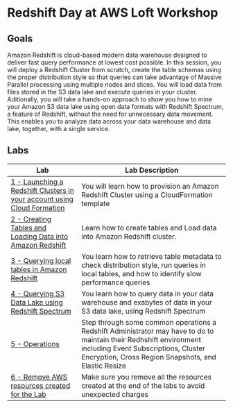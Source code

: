 # Redshift Day at AWS Loft Workshop

## Goals
Amazon Redshift is cloud-based modern data warehouse designed to deliver fast query performance at lowest cost possible. In this session, you will deploy a Redshift Cluster from scratch, create the table schemas using the proper distribution style so that queries can take advantage of Massive Parallel processing using multiple nodes and slices. You will load data from files stored in the S3 data lake and execute queries in your cluster. Aditionally, you will take a hands-on approach to show you how to mine your Amazon S3 data lake using open data formats with Redshift Spectrum, a feature of Redshift, without the need for unnecessary data movement. This enables you to analyze data across your data warehouse and data lake, together, with a single service.

## Labs
|Lab  |Lab Description |
|---- | ----|
|[1 - Launching a Redshift Clusters in your account using Cloud Formation](Lab1/README.md)                 | You will learn how to provision an Amazon Redshift Cluster using a CloudFormation template|
|[2 - Creating Tables and Loading Data into Amazon Redshift](Lab2/README.md)           |Learn how to create tables and Load data into Amazon Redshift cluster.|
|[3 - Querying local tables in Amazon Redshift](Lab3/README.md)        |You learn how to retrieve table metadata to check distribution style, run queries in local tables, and how to identify slow performance queries|
|[4 - Querying S3 Data Lake using Redshift Spectrum](Lab4/README.md)      | You learn how to query data in your data warehouse and exabytes of data in your S3 data lake, using Redshift Spectrum |
|[5 - Operations](Lab5/README.md)      | Step through some common operations a Redshift Administrator may have to do to maintain their Redhshift environment including Event Subscriptions, Cluster Encryption, Cross Region Snapshots, and Elastic Resize |
|[6 - Remove AWS resources created for the Lab](/cleanresources.md)      | Make sure you remove all the resources created at the end of the labs to avoid unexpected charges |